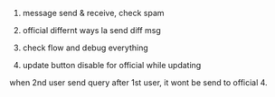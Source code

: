 1. message send & receive, check spam
2. official differnt ways la send diff msg
3. check flow and debug everything

4. update button disable for official while updating

when 2nd user send query after 1st user, it wont be send to official
4.  